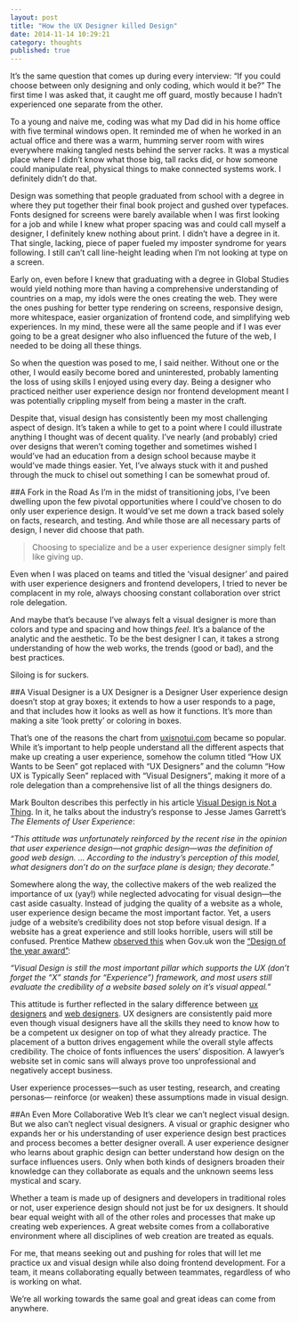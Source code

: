 ```yaml
---
layout: post
title: "How the UX Designer killed Design" 
date: 2014-11-14 10:29:21
category: thoughts
published: true
---
```


It’s the same question that comes up during every interview: “If you could choose between only designing and only coding, which would it be?” The first time I was asked that, it caught me off guard, mostly because I hadn’t experienced one separate from the other.

To a young and naive me, coding was what my Dad did in his home office with five terminal windows open. It reminded me of when he worked in an actual office and there was a warm, humming server room with wires everywhere making tangled nests behind the server racks. It was a mystical place where I didn’t know what those big, tall racks did, or how someone could manipulate real, physical things to make connected systems work. I definitely didn’t do that.

Design was something that people graduated from school with a degree in where they put together their final book project and gushed over typefaces. Fonts designed for screens were barely available when I was first looking for a job and while I knew what proper spacing was and could call myself a designer, I definitely knew nothing about print. I didn’t have a degree in it. That single, lacking, piece of paper fueled my imposter syndrome for years following. I still can’t call line-height leading when I’m not looking at type on a screen.

Early on, even before I knew that graduating with a degree in Global Studies would yield nothing more than having a comprehensive understanding of countries on a map, my idols were the ones creating the web. They were the ones pushing for better type rendering on screens, responsive design, more whitespace, easier organization of frontend code, and simplifying web experiences. In my mind, these were all the same people and if I was ever going to be a great designer who also influenced the future of the web, I needed to be doing all these things.

So when the question was posed to me, I said neither. Without one or the other, I would easily become bored and uninterested, probably lamenting the loss of using skills I enjoyed using every day. Being a designer who practiced neither user experience design nor frontend development meant I was potentially crippling myself from being a master in the craft.

Despite that, visual design has consistently been my most challenging aspect of design. It’s taken a while to get to a point where I could illustrate anything I thought was of decent quality. I’ve nearly (and probably) cried over designs that weren’t coming together and sometimes wished I would’ve had an education from a design school because maybe it would’ve made things easier. Yet, I’ve always stuck with it and pushed through the muck to chisel out something I can be somewhat proud of.

##A Fork in the Road
As I’m in the midst of transitioning jobs, I’ve been dwelling upon the few pivotal opportunities where I could’ve chosen to do only user experience design. It would’ve set me down a track based solely on facts, research, and testing. And while those are all necessary parts of design, I never did choose that path.

> Choosing to specialize and be a user experience designer simply felt like giving up.

Even when I was placed on teams and titled the ‘visual designer’ and paired with user experience designers and frontend developers, I tried to never be complacent in my role, always choosing constant collaboration over strict role delegation. 

And maybe that’s because I’ve always felt a visual designer is more than colors and type and spacing and how things *feel*. It’s a balance of the analytic and the aesthetic. To be the best designer I can, it takes a strong understanding of how the web works, the trends (good or bad), and the best practices.

Siloing is for suckers.

##A Visual Designer is a UX Designer is a Designer
User experience design doesn’t stop at gray boxes; it extends to how a user responds to a page, and that includes how it looks as well as how it functions. It’s more than making a site ‘look pretty’ or coloring in boxes.

That’s one of the reasons the chart from [uxisnotui.com](http://www.uxisnotui.com/downloads/without-title.png) became so popular. While it’s important to help people understand all the different aspects that make up creating a user experience, somehow the column titled “How UX Wants to be Seen” got replaced with “UX Designers” and the column “How UX is Typically Seen” replaced with “Visual Designers”, making it more of a role delegation than a comprehensive list of all the things designers do.

Mark Boulton describes this perfectly in his article [Visual Design is Not a Thing](https://themanual.org/read/issues/2/mark-boulton/article). In it, he talks about the industry’s response to Jesse James Garrett’s *The Elements of User Experience*: 

*“This attitude was unfortunately reinforced by the recent rise in the opinion that user experience design—not graphic design—was the definition of good web design. … According to the industry’s perception of this model, what designers don’t do on the surface plane is design; they decorate.”*

Somewhere along the way, the collective makers of the web realized the importance of ux (yay!) while neglected advocating for visual design—the cast aside casualty. Instead of judging the quality of a website as a whole, user experience design became the most important factor. Yet, a users judge of a website’s credibility does not stop before visual design. If a website has a great experience and still looks horrible, users will still be confused. Prentice Mathew [observed this](https://medium.com/@prenticemathew/ux-specialists-are-killing-web-design-50b7d7607c13) when Gov.uk won the [“Design of the year award”](http://www.bbc.co.uk/news/entertainment-arts-22164715):

*“Visual Design is still the most important pillar which supports the UX (don’t forget the “X” stands for “Experience”) framework, and most users still evaluate the credibility of a website based solely on it’s visual appeal.”*

This attitude is further reflected in the salary difference between [ux designers](http://www.coroflot.com/designsalaryguide/user-experience-designer/united-states) and [web designers](http://www.coroflot.com/designsalaryguide/web-designer/united-states). UX designers are consistently paid more even though visual designers have all the skills they need to know how to be a competent ux designer on top of what they already practice. The placement of a button drives engagement while the overall style affects credibility. The choice of fonts influences the users’ disposition. A lawyer’s website set in comic sans will always prove too unprofessional and negatively accept business.

User experience processes—such as user testing, research, and creating personas— reinforce (or weaken) these assumptions made in visual design.

##An Even More Collaborative Web
It’s clear we can’t neglect visual design. But we also can’t neglect visual designers. A visual or graphic designer who expands her or his understanding of user experience design best practices and process becomes a better designer overall.
A user experience designer who learns about graphic design can better understand how design on the surface influences users. Only when both kinds of designers broaden their knowledge can they collaborate as equals and the unknown seems less mystical and scary.

Whether a team is made up of designers and developers in traditional roles or not, user experience design should not just be for ux designers. It should bear equal weight with all of the other roles and processes that make up creating web experiences. A great website comes from a collaborative environment where all disciplines of web creation are treated as equals.

For me, that means seeking out and pushing for roles that will let me practice ux and visual design while also doing frontend development. For a team, it means collaborating equally between teammates, regardless of who is working on what. 

We’re all working towards the same goal and great ideas can come from anywhere.